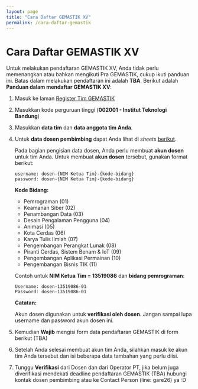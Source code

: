 ```yaml
---
layout: page
title: "Cara Daftar GEMASTIK XV"
permalink: /cara-daftar-gemastik
---
```


# Cara Daftar GEMASTIK XV

Untuk melakukan pendaftaran GEMASTIK XV, Anda tidak perlu memenangkan atau bahkan mengikuti Pra GEMASTIK, cukup ikuti panduan ini. Batas dalam melakukan pendaftaran ini adalah **TBA**. Berikut adalah **Panduan dalam mendaftar GEMASTIK XV**:

1. Masuk ke laman <a href="https://gemastik.kemdikbud.go.id/register-tim" target="_blank">Register Tim GEMASTIK</a>
1. Masukkan kode perguruan tinggi (**002001 - Institut Teknologi Bandung**)
1. Masukkan **data tim** dan **data anggota tim Anda**.
1. Untuk **data dosen pembimbing** dapat Anda lihat di _sheets_ [berikut](https://docs.google.com/spreadsheets/d/1AIb2KYize3qZNN3CYgsTj5uxvpBHVCxZOkFtDvmJ8Pw/edit?usp=sharing).

   Pada bagian pengisian data dosen, Anda perlu membuat **akun dosen** untuk tim Anda. Untuk membuat **akun dosen** tersebut, gunakan format berikut:

   ```
   username: dosen-{NIM Ketua Tim}-{kode-bidang}
   password: dosen-{NIM Ketua Tim}-{kode-bidang}
   ```

   **Kode Bidang:**

   - Pemrograman (01)
   - Keamanan Siber (02)
   - Penambangan Data (03)
   - Desain Pengalaman Pengguna (04)
   - Animasi (05)
   - Kota Cerdas (06)
   - Karya Tulis Ilmiah (07)
   - Pengembangan Perangkat Lunak (08)
   - Piranti Cerdas, Sistem Benam & IoT (09)
   - Pengembangan Aplikasi Permainan (10)
   - Pengembangan Bisnis TIK (11)

   Contoh untuk **NIM Ketua Tim = 13519086** dan **bidang pemrograman**:

   ```
   Username: dosen-13519086-01
   Password: dosen-13519086-01
   ```

   **Catatan:**

   Akun dosen digunakan untuk **verifikasi oleh dosen**. Jangan sampai lupa username dan password akun dosen ini.

1. Kemudian **Wajib** mengisi form data pendaftaran GEMASTIK di form berikut (TBA)
1. Setelah Anda selesai membuat akun tim Anda, silahkan masuk ke akun tim Anda tersebut dan isi beberapa data tambahan yang perlu diisi.
1. Tunggu **Verifikasi** dari Dosen dan dari Operator PT, jika belum juga diverifikasi mendekati deadline pendaftaran GEMASTIK (TBA) hubungi kontak dosen pembimbing atau ke Contact Person (line: gare26) ya :D
